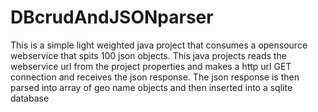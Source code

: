 # DBcrudAndJSONparser

This is a simple light weighted java project that consumes a opensource webservice that spits 100 json objects. This java projects reads the webservice url from the project properties and makes a http url GET connection and receives the json response.
The json response is then parsed into array of geo name objects and then inserted into a sqlite database